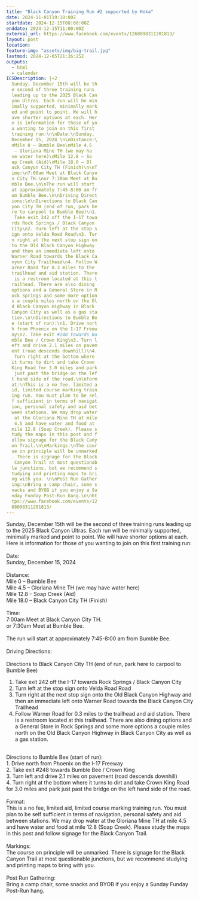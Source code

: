```yaml
---
title: "Black Canyon Training Run #2 supported by Hoka"
date: 2024-11-01T19:10:00Z
startdate: 2024-12-15T08:00:00Z
enddate: 2024-12-15T11:00:00Z
external_url: https://www.facebook.com/events/1268098311201813/
layout: post
location: 
feature-img: "assets/img/big-trail.jpg"
lastmod: 2024-12-05T21:26:25Z
outputs:
  - html
  - calendar
ICSDescription: |+2
  Sunday, December 15th will be th  e second of three training runs   leading up to the 2025 Black Can  yon Ultras. Each run will be min  imally supported, minimally mark  ed and point to point. We will h  ave shorter options at each. Her  e is information for those of yo  u wanting to join on this first   training run:\n\nDate:\nSunday,   December 15, 2024 \n\nDistance:\  nMile 0 – Bumble Bee\nMile 4.5   – Gloriana Mine TH (we may ha  ve water here)\nMile 12.8 – So  ap Creek (Aid)\nMile 18.0 – Bl  ack Canyon City TH (Finish)\n\nT  ime:\n7:00am Meet at Black Canyo  n City TH.\nor 7:30am Meet at Bu  mble Bee.\n\nThe run will start   at approximately 7:45-8:00 am fr  om Bumble Bee.\n\nDriving Direct  ions:\n\nDirections to Black Can  yon City TH (end of run, park he  re to carpool to Bumble Bee)\n1.   Take exit 242 off the I-17 towa  rds Rock Springs / Black Canyon   City\n2. Turn left at the stop s  ign onto Velda Road Road\n3. Tur  n right at the next stop sign on  to the Old Black Canyon Highway   and then an immediate left onto   Warner Road towards the Black Ca  nyon City Trailhead\n4. Follow W  arner Road for 0.3 miles to the   trailhead and aid station. There   is a restroom located at this t  railhead. There are also dining   options and a General Store in R  ock Springs and some more option  s a couple miles north on the Ol  d Black Canyon Highway in Black   Canyon City as well as a gas sta  tion.\n\nDirections to Bumble Be  e (start of run):\n1. Drive nort  h from Phoenix on the I-17 Freew  ay\n2. Take exit #248 towards Bu  mble Bee / Crown King\n3. Turn l  eft and drive 2.1 miles on pavem  ent (road descends downhill)\n4.   Turn right at the bottom where   it turns to dirt and take Crown   King Road for 3.0 miles and park   just past the bridge on the lef  t hand side of the road.\n\nForm  at:\nThis is a no fee, limited a  id, limited course marking train  ing run. You must plan to be sel  f sufficient in terms of navigat  ion, personal safety and aid bet  ween stations. We may drop water   at the Gloriana Mine TH at mile   4.5 and have water and food at   mile 12.8 (Soap Creek). Please s  tudy the maps in this post and f  ollow signage for the Black Cany  on Trail.\n\nMarkings:\nThe cour  se on principle will be unmarked  . There is signage for the Black   Canyon Trail at most questionab  le junctions, but we recommend s  tudying and printing maps to bri  ng with you. \n\nPost Run Gather  ing:\nBring a camp chair, some s  nacks and BYOB if you enjoy a Su  nday Funday Post-Run hang.\n\nht  tps://www.facebook.com/events/12  68098311201813/
---
```


Sunday, December 15th will be the second of three training runs leading up to the 2025 Black Canyon Ultras. Each run will be minimally supported, minimally marked and point to point. We will have shorter options at each. Here is information for those of you wanting to join on this first training run&#58;<br>
  <br>
  Date&#58;<br>
  Sunday, December 15, 2024 <br>
  <br>
  Distance&#58;<br>
  Mile 0 – Bumble Bee<br>
  Mile 4.5 – Gloriana Mine TH (we may have water here)<br>
  Mile 12.8 – Soap Creek (Aid)<br>
  Mile 18.0 – Black Canyon City TH (Finish)<br>
  <br>
  Time&#58;<br>
  7&#58;00am Meet at Black Canyon City TH.<br>
  or 7&#58;30am Meet at Bumble Bee.<br>
  <br>
  The run will start at approximately 7&#58;45-8&#58;00 am from Bumble Bee.<br>
  <br>
  Driving Directions&#58;<br>
  <br>
  Directions to Black Canyon City TH (end of run, park here to carpool to Bumble Bee)<br>
  1. Take exit 242 off the I-17 towards Rock Springs / Black Canyon City<br>
  2. Turn left at the stop sign onto Velda Road Road<br>
  3. Turn right at the next stop sign onto the Old Black Canyon Highway and then an immediate left onto Warner Road towards the Black Canyon City Trailhead<br>
  4. Follow Warner Road for 0.3 miles to the trailhead and aid station. There is a restroom located at this trailhead. There are also dining options and a General Store in Rock Springs and some more options a couple miles north on the Old Black Canyon Highway in Black Canyon City as well as a gas station.<br>
  <br>
  Directions to Bumble Bee (start of run)&#58;<br>
  1. Drive north from Phoenix on the I-17 Freeway<br>
  2. Take exit #248 towards Bumble Bee / Crown King<br>
  3. Turn left and drive 2.1 miles on pavement (road descends downhill)<br>
  4. Turn right at the bottom where it turns to dirt and take Crown King Road for 3.0 miles and park just past the bridge on the left hand side of the road.<br>
  <br>
  Format&#58;<br>
  This is a no fee, limited aid, limited course marking training run. You must plan to be self sufficient in terms of navigation, personal safety and aid between stations. We may drop water at the Gloriana Mine TH at mile 4.5 and have water and food at mile 12.8 (Soap Creek). Please study the maps in this post and follow signage for the Black Canyon Trail.<br>
  <br>
  Markings&#58;<br>
  The course on principle will be unmarked. There is signage for the Black Canyon Trail at most questionable junctions, but we recommend studying and printing maps to bring with you. <br>
  <br>
  Post Run Gathering&#58;<br>
  Bring a camp chair, some snacks and BYOB if you enjoy a Sunday Funday Post-Run hang.<br>
  <br>
  
